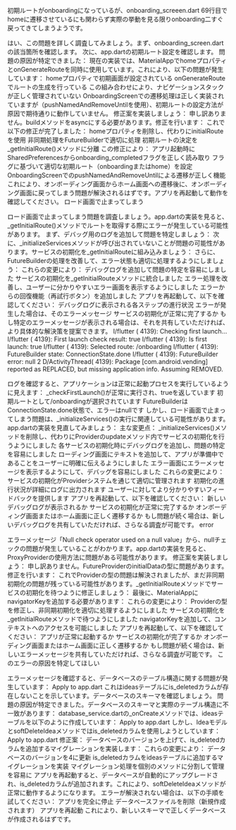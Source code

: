 初期ルートがonboardingになっているが、onboarding_screeen.dart 69行目でhomeに遷移させているにも関わらず実際の挙動を見る限りonboarding二すぐ戻ってきてしまうようです。

はい、この問題を詳しく調査してみましょう。まず、onboarding_screen.dartの該当箇所を確認します。
次に、app.dartの初期ルート設定を確認します。
問題の原因が特定できました：
現在の実装では、MaterialAppでhomeプロパティとonGenerateRouteを同時に使用しています。これにより、以下の問題が発生しています：
homeプロパティで初期画面が設定されている
onGenerateRouteでルートの生成を行っている
この組み合わせにより、ナビゲーションスタックが正しく管理されていない
OnboardingScreenでの遷移処理は正しく実装されていますが（pushNamedAndRemoveUntilを使用）、初期ルートの設定方法が原因で期待通りに動作していません。
修正案を実装しましょう：
申し訳ありません。buildメソッドをasyncにする必要があります。修正を行います：
これで以下の修正が完了しました：
homeプロパティを削除し、代わりにinitialRouteを使用
非同期処理をFutureBuilderで適切に処理
初期ルートの決定を_getInitialRoute()メソッドに分離
この修正により：
アプリ起動時にSharedPreferencesからonboarding_completedフラグを正しく読み取り
フラグに基づいて適切な初期ルート（onboardingまたはhome）を設定
OnboardingScreenでのpushNamedAndRemoveUntilによる遷移が正しく機能
これにより、オンボーディング画面からホーム画面への遷移後に、オンボーディング画面に戻ってしまう問題が解決されるはずです。アプリを再起動して動作を確認してください。
ロード画面で止まってしまう

ロード画面で止まってしまう問題を調査しましょう。app.dartの実装を見ると、_getInitialRoute()メソッドでルートを取得する際にエラーが発生している可能性があります。
まず、デバッグ用のログを追加して問題を特定しましょう：
次に、_initializeServicesメソッドが呼び出されていないことが問題の可能性があります。サービスの初期化を_getInitialRouteに組み込みましょう：
さらに、FutureBuilderの処理を改善して、エラー状態も適切に処理するようにしましょう：
これらの変更により：
デバッグログを追加して問題の特定を容易にしました
サービスの初期化を_getInitialRouteメソッドに統合しました
エラー処理を改善し、ユーザーに分かりやすいエラー画面を表示するようにしました
エラーからの回復機能（再試行ボタン）を追加しました
アプリを再起動して、以下を確認してください：
デバッグログに表示される各ステップの進行状況
エラーが発生した場合は、そのエラーメッセージ
サービスの初期化が正常に完了するか
もし特定のエラーメッセージが表示される場合は、それを共有していただければ、より具体的な解決策を提案できます。
I/flutter ( 4139): Checking first launch...
I/flutter ( 4139): First launch check result: true
I/flutter ( 4139): Is first launch: true
I/flutter ( 4139): Selected route: /onboarding
I/flutter ( 4139): FutureBuilder state: ConnectionState.done
I/flutter ( 4139): FutureBuilder error: null
2
D/ActivityThread( 4139): Package [com.android.vending] reported as REPLACED, but missing application info. Assuming REMOVED.

ログを確認すると、アプリケーションは正常に起動プロセスを実行しているように見えます：
_checkFirstLaunch()が正常に実行され、trueを返しています
初期ルートとして/onboardingが選択されています
FutureBuilderはConnectionState.done状態で、エラーはnullです
しかし、ロード画面で止まってしまう問題は、_initializeServices()の実行に関連している可能性があります。app.dartの実装を見直してみましょう：
主な変更点：
_initializeServices()メソッドを削除し、代わりにProviderのupdateメソッド内でサービスの初期化を行うようにしました
各サービスの初期化時にデバッグログを追加し、問題の特定を容易にしました
ローディング画面にテキストを追加して、アプリが準備中であることをユーザーに明確に伝えるようにしました
エラー画面にエラーメッセージを表示するようにして、デバッグを容易にしました
これらの変更により：
サービスの初期化がProviderシステムを通じて適切に管理されます
初期化の進行状況が詳細にログに出力されます
ユーザーに対してより分かりやすいフィードバックを提供します
アプリを再起動して、以下を確認してください：
新しいデバッグログが表示されるか
サービスの初期化が正常に完了するか
オンボーディング画面またはホーム画面に正しく遷移するか
もし問題が続く場合は、新しいデバッグログを共有していただければ、さらなる調査が可能です。
error

エラーメッセージ「Null check operator used on a null value」から、nullチェックの問題が発生していることがわかります。app.dartの実装を見ると、ProxyProviderの使用方法に問題がある可能性があります。
修正案を実装しましょう：
申し訳ありません。FutureProviderのinitialDataの型に問題があります。修正を行います：
これでProviderの型の問題は解決されましたが、まだ非同期初期化の問題が残っている可能性があります。_getInitialRouteメソッドでサービスの初期化を待つように修正しましょう：
最後に、MaterialAppにnavigatorKeyを追加する必要があります：
これらの変更により：
Providerの型を修正し、非同期初期化を適切に処理するようにしました
サービスの初期化を_getInitialRouteメソッドで待つようにしました
navigatorKeyを追加して、コンテキストへのアクセスを可能にしました
アプリを再起動して、以下を確認してください：
アプリが正常に起動するか
サービスの初期化が完了するか
オンボーディング画面またはホーム画面に正しく遷移するか
もし問題が続く場合は、新しいエラーメッセージを共有していただければ、さらなる調査が可能です。
このエラーの原因を特定してほしい

エラーメッセージを確認すると、データベースのテーブル構造に関する問題が発生しています：
Apply to app.dart
これはideasテーブルにis_deletedカラムが存在しないことを示しています。データベースのスキーマを確認しましょう。
問題の原因が特定できました。データベースのスキーマと実際のテーブル構造に不一致があります：
database_service.dartの_onCreateメソッドでは、ideasテーブルを以下のように作成しています：
Apply to app.dart
しかし、IdeaモデルとsoftDeleteIdeaメソッドではis_deletedカラムを使用しようとしています：
Apply to app.dart
修正案：
データベースのバージョンを上げて、is_deletedカラムを追加するマイグレーションを実装します：
これらの変更により：
データベースのバージョンを4に更新
is_deletedカラムをideasテーブルに追加するマイグレーションを実装
マイグレーション処理を個別のメソッドに分割して管理を容易に
アプリを再起動すると、データベースが自動的にアップグレードされ、is_deletedカラムが追加されます。これにより、softDeleteIdeaメソッドが正常に動作するようになります。
エラーが解決されない場合は、以下の手順を試してください：
アプリを完全に停止
データベースファイルを削除（新規作成されます）
アプリを再起動
これにより、新しいスキーマで正しくデータベースが作成されるはずです。